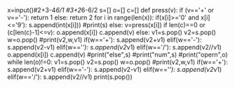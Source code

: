 x=input()#2+3-4*6/1  #3+2*6-6/2
s=[]
o=[]
c=[]
def press(v):
    if (v=='+' or v=='-'):
        return 1
    else:
        return 2
for i in range(len(x)):
    if(x[i]>='0' and x[i]<='9'):
        s.append(int(x[i]))
        #print(s)
    else:
        v=press(x[i])
        if len(c)==0 or (c[len(c)-1]<=v):
            o.append(x[i])
            c.append(v)
        else:
            v1=s.pop()
            v2=s.pop()
            w=o.pop()
            #print(v2,w,v1)
            if(w=='+'):
                s.append(v2+v1)
            elif(w=='-'):
                s.append(v2-v1)
            elif(w=='*'):
                s.append(v2*v1)
            elif(w=='/'):
                s.append(v2//v1)
            o.append(x[i])
            c.append(v)
            #print("else",s)
        #print("num",s)
        #print("opern",o)
while len(o)!=0:
    v1=s.pop()
    v2=s.pop()
    w=o.pop()
    #print(v2,w,v1)
    if(w=='+'):
        s.append(v2+v1)
    elif(w=='-'):
        s.append(v2-v1)
    elif(w=='*'):
        s.append(v2*v1)
    elif(w=='/'):
        s.append(v2//v1)
print(s.pop())
